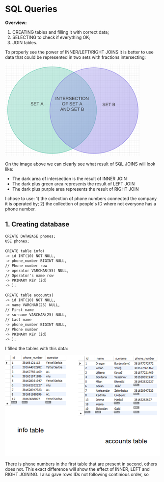 # SQL Queries

**Overview:**
1. CREATING tables and filling it with correct data;
2. SELECTING to check if everything OK;
3. JOIN tables.

To properly see the power of INNER/LEFT/RIGHT JOINS it is better to use data that could be represented in two sets with fractions intersecting:

<img src="images/intersection.png" title="Sets intersection" height="300"/>

On the image above we can clearly see what result of SQL JOINS will look like:
- The dark area of intersection is the result of INNER JOIN
- The dark plus green area represents the result of LEFT JOIN
- The dark plus purple area represents the result of RIGHT JOIN

I chose to use: 1) the collection of phone numbers connected the company it is operated by; 2) the collection of people's ID where not everyone has a phone number.

## 1. Creating database

    CREATE DATABASE phones;
    USE phones;
    
    CREATE table info(
    -> id INT(10) NOT NULL,
    -> phone_number BIGINT NULL,                                            // Phone number row
    -> operator VARCHAR(55) NULL,                                           // Operator's name row
    -> PRIMARY KEY (id)
    -> );
    
    CREATE table accounts(
    -> id INT(10) NOT NULL,
    -> name VARCHAR(25) NULL,                                               // First name
    -> surname VARCHAR(25) NULL,                                            // Last name
    -> phone_number BIGINT NULL,                                            // Phone number
    -> PRIMARY KEY (id)
    -> );

I filled the tables with this data:

![Filled](images/filled_tables.png)

There is phone numbers in the first table that are present in second, others does not. This exact difference will show the effect of INNER, LEFT and RIGHT JOINING. I also gave rows IDs not following continious order, so 
